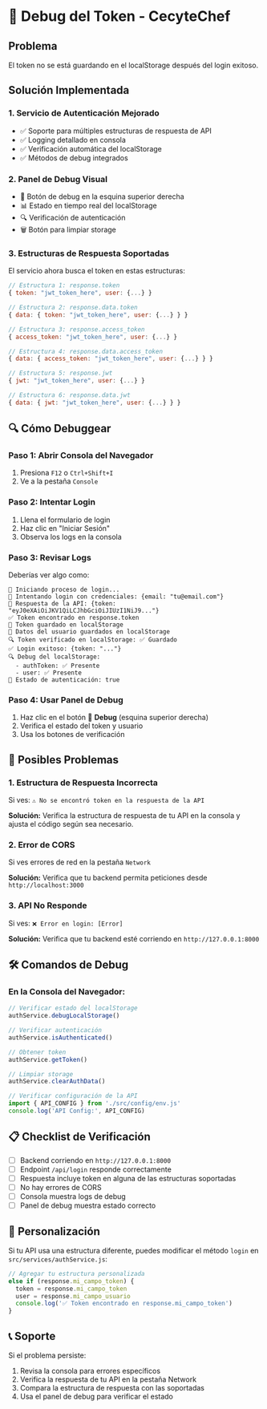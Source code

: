 # 🐛 Debug del Token - CecyteChef

## Problema
El token no se está guardando en el localStorage después del login exitoso.

## Solución Implementada

### 1. **Servicio de Autenticación Mejorado**
- ✅ Soporte para múltiples estructuras de respuesta de API
- ✅ Logging detallado en consola
- ✅ Verificación automática del localStorage
- ✅ Métodos de debug integrados

### 2. **Panel de Debug Visual**
- 🐛 Botón de debug en la esquina superior derecha
- 📊 Estado en tiempo real del localStorage
- 🔍 Verificación de autenticación
- 🗑️ Botón para limpiar storage

### 3. **Estructuras de Respuesta Soportadas**
El servicio ahora busca el token en estas estructuras:

```javascript
// Estructura 1: response.token
{ token: "jwt_token_here", user: {...} }

// Estructura 2: response.data.token
{ data: { token: "jwt_token_here", user: {...} } }

// Estructura 3: response.access_token
{ access_token: "jwt_token_here", user: {...} }

// Estructura 4: response.data.access_token
{ data: { access_token: "jwt_token_here", user: {...} } }

// Estructura 5: response.jwt
{ jwt: "jwt_token_here", user: {...} }

// Estructura 6: response.data.jwt
{ data: { jwt: "jwt_token_here", user: {...} } }
```

## 🔍 Cómo Debuggear

### Paso 1: Abrir Consola del Navegador
1. Presiona `F12` o `Ctrl+Shift+I`
2. Ve a la pestaña `Console`

### Paso 2: Intentar Login
1. Llena el formulario de login
2. Haz clic en "Iniciar Sesión"
3. Observa los logs en la consola

### Paso 3: Revisar Logs
Deberías ver algo como:
```
🚀 Iniciando proceso de login...
🔐 Intentando login con credenciales: {email: "tu@email.com"}
📡 Respuesta de la API: {token: "eyJ0eXAiOiJKV1QiLCJhbGciOiJIUzI1NiJ9..."}
✅ Token encontrado en response.token
💾 Token guardado en localStorage
👤 Datos del usuario guardados en localStorage
🔍 Token verificado en localStorage: ✅ Guardado
✅ Login exitoso: {token: "..."}
🔍 Debug del localStorage:
  - authToken: ✅ Presente
  - user: ✅ Presente
🔐 Estado de autenticación: true
```

### Paso 4: Usar Panel de Debug
1. Haz clic en el botón 🐛 **Debug** (esquina superior derecha)
2. Verifica el estado del token y usuario
3. Usa los botones de verificación

## 🚨 Posibles Problemas

### 1. **Estructura de Respuesta Incorrecta**
Si ves: `⚠️ No se encontró token en la respuesta de la API`

**Solución:** Verifica la estructura de respuesta de tu API en la consola y ajusta el código según sea necesario.

### 2. **Error de CORS**
Si ves errores de red en la pestaña `Network`

**Solución:** Verifica que tu backend permita peticiones desde `http://localhost:3000`

### 3. **API No Responde**
Si ves: `❌ Error en login: [Error]`

**Solución:** Verifica que tu backend esté corriendo en `http://127.0.0.1:8000`

## 🛠️ Comandos de Debug

### En la Consola del Navegador:
```javascript
// Verificar estado del localStorage
authService.debugLocalStorage()

// Verificar autenticación
authService.isAuthenticated()

// Obtener token
authService.getToken()

// Limpiar storage
authService.clearAuthData()

// Verificar configuración de la API
import { API_CONFIG } from './src/config/env.js'
console.log('API Config:', API_CONFIG)
```

## 📋 Checklist de Verificación

- [ ] Backend corriendo en `http://127.0.0.1:8000`
- [ ] Endpoint `/api/login` responde correctamente
- [ ] Respuesta incluye token en alguna de las estructuras soportadas
- [ ] No hay errores de CORS
- [ ] Consola muestra logs de debug
- [ ] Panel de debug muestra estado correcto

## 🔧 Personalización

Si tu API usa una estructura diferente, puedes modificar el método `login` en `src/services/authService.js`:

```javascript
// Agregar tu estructura personalizada
else if (response.mi_campo_token) {
  token = response.mi_campo_token
  user = response.mi_campo_usuario
  console.log('✅ Token encontrado en response.mi_campo_token')
}
```

## 📞 Soporte

Si el problema persiste:
1. Revisa la consola para errores específicos
2. Verifica la respuesta de tu API en la pestaña Network
3. Compara la estructura de respuesta con las soportadas
4. Usa el panel de debug para verificar el estado
